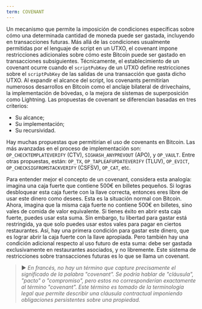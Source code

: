 ```yaml
---
term: COVENANT
---
```


Un mecanismo que permite la imposición de condiciones específicas sobre cómo una determinada cantidad de moneda puede ser gastada, incluyendo en transacciones futuras. Más allá de las condiciones usualmente permitidas por el lenguaje de script en un UTXO, el covenant impone restricciones adicionales sobre cómo este Bitcoin puede ser gastado en transacciones subsiguientes. Técnicamente, el establecimiento de un covenant ocurre cuando el `scriptPubKey` de un UTXO define restricciones sobre el `scriptPubKey` de las salidas de una transacción que gasta dicho UTXO. Al expandir el alcance del script, los covenants permitirían numerosos desarrollos en Bitcoin como el anclaje bilateral de drivechains, la implementación de bóvedas, o la mejora de sistemas de superposición como Lightning. Las propuestas de covenant se diferencian basadas en tres criterios:
* Su alcance;
* Su implementación;
* Su recursividad.

Hay muchas propuestas que permitirían el uso de covenants en Bitcoin. Las más avanzadas en el proceso de implementación son: `OP_CHECKTEMPLATEVERIFY` (CTV), `SIGHASH_ANYPREVOUT` (APO), y `OP_VAULT`. Entre otras propuestas, están: `OP_TX`, `OP_TAPLEAFUPDATEVERIFY` (TLUV), `OP_EVICT`, `OP_CHECKSIGFROMSTACKVERIFY` (CSFSV), `OP_CAT`, etc.

Para entender mejor el concepto de un covenant, considera esta analogía: imagina una caja fuerte que contiene 500€ en billetes pequeños. Si logras desbloquear esta caja fuerte con la llave correcta, entonces eres libre de usar este dinero como desees. Esta es la situación normal con Bitcoin. Ahora, imagina que la misma caja fuerte no contiene 500€ en billetes, sino vales de comida de valor equivalente. Si tienes éxito en abrir esta caja fuerte, puedes usar esta suma. Sin embargo, tu libertad para gastar está restringida, ya que solo puedes usar estos vales para pagar en ciertos restaurantes. Así, hay una primera condición para gastar este dinero, que es lograr abrir la caja fuerte con la llave apropiada. Pero también hay una condición adicional respecto al uso futuro de esta suma: debe ser gastada exclusivamente en restaurantes asociados, y no libremente. Este sistema de restricciones sobre transacciones futuras es lo que se llama un covenant.

> ► *En francés, no hay un término que capture precisamente el significado de la palabra "covenant". Se podría hablar de "cláusula", "pacto" o "compromiso", pero estos no corresponderían exactamente al término "covenant". Este término es tomado de la terminología legal que permite describir una cláusula contractual imponiendo obligaciones persistentes sobre una propiedad.*